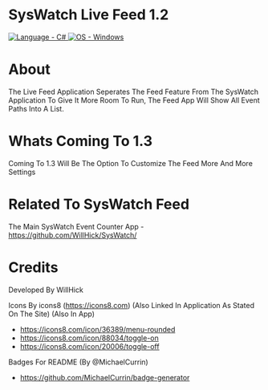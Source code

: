 # SysWatch Live Feed 1.2

<a href="https://"><img src="https://img.shields.io/badge/Language-C%23-2ea44f" alt="Language - C#">   <a href="https://www.microsoft.com/" title="Go to Microsoft homepage"><img src="https://img.shields.io/badge/OS-Windows-blue?logo=windows&logoColor=white" alt="OS - Windows"></a>

# About 
The Live Feed Application Seperates The Feed Feature From The SysWatch Application To Give It More Room To Run, The Feed App Will Show All Event Paths Into A List.

# Whats Coming To 1.3
Coming To 1.3 Will Be The Option To Customize The Feed More And More Settings

# Related To SysWatch Feed
The Main SysWatch Event Counter App - https://github.com/WillHick/SysWatch/

# Credits
Developed By WillHick

Icons By icons8 (https://icons8.com) (Also Linked In Application As Stated On The Site) (Also In App)
 - https://icons8.com/icon/36389/menu-rounded
 - https://icons8.com/icon/88034/toggle-on
 - https://icons8.com/icon/20006/toggle-off

Badges For README (By @MichaelCurrin)
- https://github.com/MichaelCurrin/badge-generator
